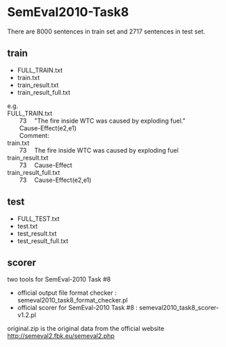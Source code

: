 # SemEval2010-Task8

There are 8000 sentences in train set and 2717 sentences in test set.  

## train
- FULL_TRAIN.txt 
- train.txt
- train_result.txt
- train_result_full.txt

e.g.  
FULL_TRAIN.txt  
  &emsp;&emsp;73&emsp;	"The <e1>fire</e1> inside WTC was caused by exploding <e2>fuel</e2>."  
  &emsp;&emsp;Cause-Effect(e2,e1)  
  &emsp;&emsp;Comment:  
train.txt  
  &emsp;&emsp;73&emsp;	The <e1>fire</e1> inside WTC was caused by exploding <e2>fuel</e2>  
train_result.txt  
  &emsp;&emsp;73&emsp;  Cause-Effect  
train_result_full.txt  
  &emsp;&emsp;73&emsp;  Cause-Effect(e2,e1)  

## test
- FULL_TEST.txt
- test.txt
- test_result.txt
- test_result_full.txt

## scorer
two tools for SemEval-2010 Task #8
- official output file format checker : semeval2010_task8_format_checker.pl
- official scorer for SemEval-2010 Task #8 : semeval2010_task8_scorer-v1.2.pl

original.zip is the original data from the official website http://semeval2.fbk.eu/semeval2.php
